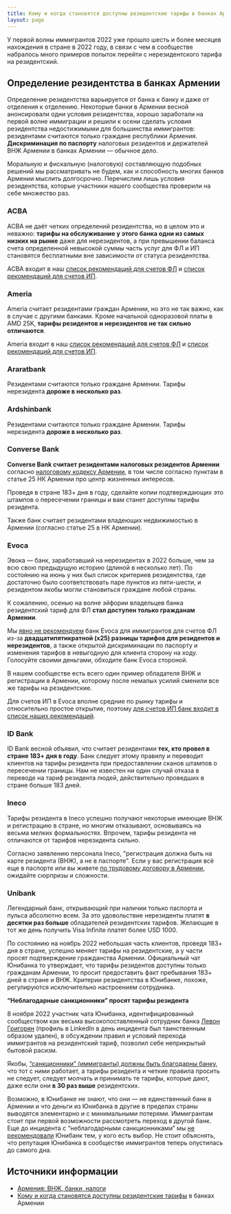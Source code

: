 ```yaml
---
title: Кому и когда становятся доступны резидентские тарифы в банках Армении
layout: page
---
```


У первой волны иммигрантов 2022 уже прошло шесть и более месяцев нахождения в стране в 2022 году, в связи с чем в сообществе набралось много примеров попыток перейти с нерезидентского тарифа на резидентский.

## Определение резидентства в банках Армении

Определение резидентства варьируется от банка к банку и даже от отделения к отделению. Некоторые банки в Армении весной анонсировали одни условия резидентства, хорошо заработали на первой волне иммиграции и решили к осени сделать условия резидентства недостижимыми для большинства иммигрантов: резидентами считаются только граждане республики Армения. **Дискриминация по паспорту** налоговых резидентов и держателей ВНЖ Армении в банках Армении — обычное дело.

Моральную и фискальную (налоговую) составляющую подобных решений мы рассматривать не будем, как и способность многих банков Армении мыслить долгосрочно. Перечислим лишь условия резидентства, которые участники нашего сообщества проверили на себе множество раз.

### ACBA

ACBA не даёт четких определений резидентства, но в целом это и неважно: **тарифы на обслуживание у этого банка одни из самых низких на рынке** даже для нерезидентов, а при превышении баланса счета определенной невысокой суммы часть услуг для ФЛ и ИП становятся бесплатными вне зависимости от статуса резидентства.

ACBA входит в наш [список рекомендаций для счетов ФЛ](best-fl.md) и [список рекомендаций для счетов ИП](best-ip.md).

### Ameria

Ameria считает резидентами граждан Армении, но это не так важно, как в случае с другими банками. Кроме начальной одноразовой платы в AMD 25K, **тарифы резидентов и нерезидентов не так сильно отличаются**.

Ameria входит в наш [список рекомендаций для счетов ФЛ](best-fl.md) и [список рекомендаций для счетов ИП](best-ip.md).

### Araratbank

Резидентами считаются только граждане Армении. Тарифы нерезидента **дороже в несколько раз**.

### Ardshinbank

Резидентами считаются только граждане Армении. Тарифы нерезидента **дороже в несколько раз**.

### Converse Bank

**Converse Bank считает резидентами налоговых резидентов Армении** согласно [налоговому кодексу Армении](https://www.arlis.am/DocumentView.aspx?docid=137404), в том числе согласно пунктам в статье 25 НК Армении про центр жизненных интересов.

Проведя в стране 183+ дня в году, сделайте копии подтверждающих это штампов о пересечении границы и вам станет доступны тарифы резидента.

Также банк считает резидентами владеющих недвижимостью в Армении (согласно статье 25 в НК Армении).

### Evoca

Эвока — банк, заработавший на нерезидентах в 2022 больше, чем за всю свою предыдущую историю (длиной в несколько лет). По состоянию на июнь у них был список критериев резидентства, где достаточно было соответствовать паре пунктов из пяти-шести, и резидентом якобы могли становиться граждане любой страны.

К сожалению, осенью на волне эйфории владельцев банка резидентский тариф для ФЛ **стал доступен только гражданам Армении**.

Мы [явно не рекомендуем](best-fl.md) банк Evoca для иммигрантов для счетов ФЛ из-за **двадцатипятикратной (x25) разницы тарифов для резидентов и нерезидентов**, а также открытой дискриминации по паспорту и изменения тарифов в невыгодную для клиента сторону на ходу. Голосуйте своими деньгами, обходите банк Evoca стороной.

В нашем сообществе есть всего один пример обладателя ВНЖ и регистрации в Армении, которому после немалых усилий сменили все же тарифы на резидентские.

Для счетов ИП в Evoca вполне средние по рынку тарифы и относительно простое открытие, поэтому [для счетов ИП банк входит в список наших рекомендаций](best-ip.md).

### ID Bank

ID Bank весной объявил, что считает резидентами **тех, кто провел в стране 183+ дня в году**. Банк следует этому правилу и переводит клиентов на тарифы резидента при предоставлении сканов штампов о пересечении границы. Нам не известен ни один случай отказа в переводе на тариф резидента людей, действительно проведших в стране больше 183 дней.

### Ineco

Тарифы резидента в Ineco успешно получают некоторые имеющие ВНЖ и регистрацию в стране, но многим отказывают, основываясь на весьма мелких формальностях. Впрочем, тарифы резидента не отличаются от тарифов нерезидента сильно.

Согласно заявлению персонала Ineco, "регистрация должна быть на карте резидента (ВНЖ), а не в паспорте". Если у вас регистрация всё еще в паспорте или вы живете [по трудовому договору в Армении](../documents/eaeu-cert.md), ожидайте сюрпризы и сложности.

### Unibank

Легендарный банк, открывающий при наличии только паспорта и пульса абсолютно всем. За это удовольствие нерезиденты платят **в десятки раз больше** обладателей резидентских тарифов. Желающие в тот же день получить Visa Infinite платят более USD 1000.

По состоянию на ноябрь 2022 небольшая часть клиентов, проведя 183+ дня в стране, успешно меняет тарифы на резидентские, а у части просят подтверждение гражданства Армении. Официальный чат Юнибанка то утверждает, что тарифы резидентов доступны только гражданам Армении, то просит предоставить факт пребывания 183+ дней в стране и ВНЖ. Критерии резидентства в Юнибанке, похоже, регулируются исключительно настроением сотрудника.

**“Неблагодарные санкционники” просят тарифы резидента**

8 ноября 2022 участник чата Юнибанка, идентифицированный сообществом как весьма высокопоставленный сотрудник банка [Левон Григорян](https://rocketreach.co/levon-grigoryan-email_49868445) (профиль в LinkedIn в день инцидента был таинственным образом удален), в обсуждении правил и условий перехода иммигрантов на резидентский тариф, позволил себе неприкрытый бытовой расизм.

Якобы, [“санкционники” (иммигранты) должны быть благодарны банку](https://telegra.ph/Unibank--vam-sankcionnikam-sdelali-odolzhenie-a-vy-prava-kachaete-11-08), что тот с ними работает, а тарифы резидента и четкие правила просить не следует, следует молчать и принимать те тарифы, которые дают, даже если они **в 30 раз выше** резидентских.

Возможно, в Юнибанке не знают, что они — не единственный банк в Армении и что деньги из Юнибанка в другие в пределах страны выводятся элементарно и с минимальными потерями. Иммигрантам стоит при первой возможности рассмотреть переход в другой банк. Еще до инцидента с “неблагодарными санкционниками” мы [не рекомендовали](best-fl.md) Юнибанк тем, у кого есть выбор. Не стоит объяснять, что репутация Юнибанка в сообществе иммигрантов теперь опустилась до самого дна.

## Источники информации

- [Армения: ВНЖ, банки, налоги](https://t.me/am_banking_and_residency)
- [Кому и когда становятся доступны резидентские тарифы](https://www.notion.so/898ffeac51a4478ea8fb1d35bc3e4523) в банках Армении
